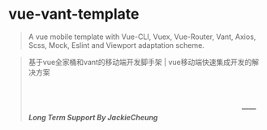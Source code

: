 # vue-vant-template
>A vue mobile template with Vue-CLI, Vuex, Vue-Router, Vant, Axios, Scss, Mock, Eslint and Viewport adaptation scheme.

>基于vue全家桶和vant的移动端开发脚手架  |  vue移动端快速集成开发的解决方案
<br /><br /><br /><br />
　　　　　　　　　　　　　　　　　　　　　　　　　　　　　　***—— Long Term Support By JackieCheung***

